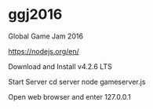 # ggj2016
Global Game Jam 2016

https://nodejs.org/en/

Download and Install v4.2.6 LTS

Start Server
cd server
node gameserver.js

Open web browser and enter 127.0.0.1
